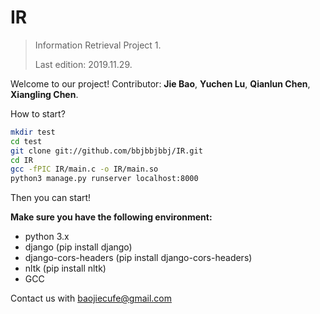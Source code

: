 # IR

> Information Retrieval Project 1.
>
> Last edition: 2019.11.29.

Welcome to our project! Contributor: **Jie Bao**, **Yuchen Lu**, **Qianlun Chen**, **Xiangling Chen**.



How to start?

```bash
mkdir test
cd test
git clone git://github.com/bbjbbjbbj/IR.git
cd IR
gcc -fPIC IR/main.c -o IR/main.so
python3 manage.py runserver localhost:8000
```

Then you can start!

**Make sure you have the following environment:**

- python 3.x
- django (pip install django)
- django-cors-headers (pip install django-cors-headers)
- nltk (pip install nltk)
- GCC

Contact us with baojiecufe@gmail.com
